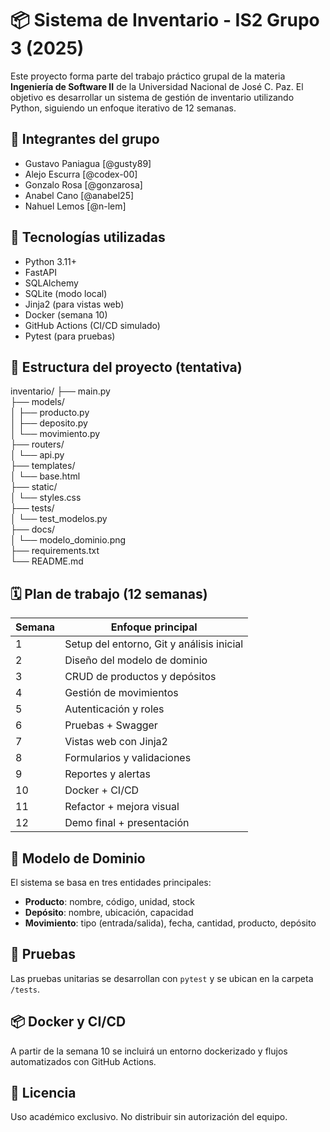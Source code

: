 # 📦 Sistema de Inventario - IS2 Grupo 3 (2025)

Este proyecto forma parte del trabajo práctico grupal de la materia **Ingeniería de Software II** de la Universidad Nacional de José C. Paz. El objetivo es desarrollar un sistema de gestión de inventario utilizando Python, siguiendo un enfoque iterativo de 12 semanas.

## 👥 Integrantes del grupo

- Gustavo Paniagua [@gusty89]
- Alejo Escurra [@codex-00]
- Gonzalo Rosa [@gonzarosa]
- Anabel Cano [@anabel25]
- Nahuel Lemos [@n-lem]

## 🚀 Tecnologías utilizadas

- Python 3.11+
- FastAPI
- SQLAlchemy
- SQLite (modo local)
- Jinja2 (para vistas web)
- Docker (semana 10)
- GitHub Actions (CI/CD simulado)
- Pytest (para pruebas)

## 📁 Estructura del proyecto (tentativa)

inventario/
├── main.py  
├── models/  
│   ├── producto.py  
│   ├── deposito.py  
│   └── movimiento.py  
├── routers/  
│   └── api.py  
├── templates/  
│   └── base.html  
├── static/  
│   └── styles.css  
├── tests/  
│   └── test_modelos.py  
├── docs/  
│   └── modelo_dominio.png  
├── requirements.txt  
└── README.md


## 🗓️ Plan de trabajo (12 semanas)

| Semana | Enfoque principal |
|--------|-------------------|
| 1      | Setup del entorno, Git y análisis inicial |
| 2      | Diseño del modelo de dominio |
| 3      | CRUD de productos y depósitos |
| 4      | Gestión de movimientos |
| 5      | Autenticación y roles |
| 6      | Pruebas + Swagger |
| 7      | Vistas web con Jinja2 |
| 8      | Formularios y validaciones |
| 9      | Reportes y alertas |
| 10     | Docker + CI/CD |
| 11     | Refactor + mejora visual |
| 12     | Demo final + presentación |

## 📐 Modelo de Dominio

El sistema se basa en tres entidades principales:

- **Producto**: nombre, código, unidad, stock
- **Depósito**: nombre, ubicación, capacidad
- **Movimiento**: tipo (entrada/salida), fecha, cantidad, producto, depósito

## 🧪 Pruebas

Las pruebas unitarias se desarrollan con `pytest` y se ubican en la carpeta `/tests`.

## 📦 Docker y CI/CD

A partir de la semana 10 se incluirá un entorno dockerizado y flujos automatizados con GitHub Actions.

## 📄 Licencia

Uso académico exclusivo. No distribuir sin autorización del equipo.




